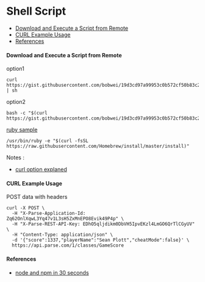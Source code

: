 # Shell Script

* [Download and Execute a Script from Remote](#download-and-excute-a-script-from-remote)
* [CURL Example Usage]()
* [References](#references)


#### Download and Execute a Script from Remote

option1
```
curl https://gist.githubusercontent.com/bobwei/19d3cd97a99953c0b572cf50b83c2dd6/raw/98ec7a4ee9467ed620e2b50580a667620f73597f/test.sh | sh
```

option2
```
bash -c "$(curl https://gist.githubusercontent.com/bobwei/19d3cd97a99953c0b572cf50b83c2dd6/raw/98ec7a4ee9467ed620e2b50580a667620f73597f/test.sh)"
```

[ruby sample](http://brew.sh/)
```
/usr/bin/ruby -e "$(curl -fsSL https://raw.githubusercontent.com/Homebrew/install/master/install)"
```

Notes :

* [curl option explaned](http://explainshell.com/explain?cmd=curl+-fsSL+example.org)


#### CURL Example Usage

POST data with headers
```
curl -X POST \
  -H "X-Parse-Application-Id: Zq62OnlXqwL3Yq47v1L3sH5ZxMnEPO8Evik49P4p" \
  -H "X-Parse-REST-API-Key: EDhO5qljdikm0DbVH5IpvEKzl4LmGO6QrTlCGyUV" \
  -H "Content-Type: application/json" \
  -d '{"score":1337,"playerName":"Sean Plott","cheatMode":false}' \
  https://api.parse.com/1/classes/GameScore
```


#### References

* [node and npm in 30 seconds](https://gist.github.com/isaacs/579814)
